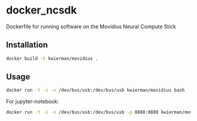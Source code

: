 # docker_ncsdk
Dockerfile for running software on the Movidius Neural Compute Stick



## Installation

~~~ bash
docker build -t kwierman/movidius .
~~~

## Usage

~~~ bash
docker run -t -i -v /dev/bus/usb:/dev/bus/usb kwierman/movidius bash
~~~

For jupyter-notebook:

~~~ bash
docker run -t -i -v /dev/bus/usb:/dev/bus/usb -p 8888:8888 kwierman/movidius jupyter-notebook
~~~
